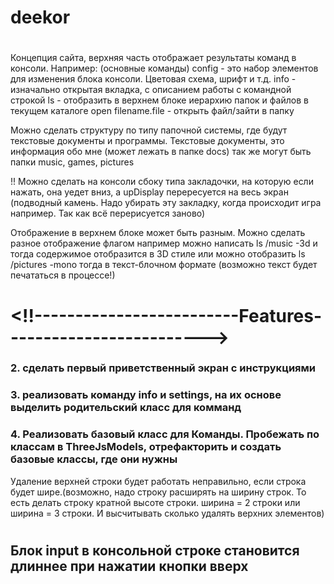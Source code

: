 # deekor

# <!-----------------------------Plan---------------------------->

Концепция сайта, верхняя часть отображает результаты команд в консоли.
Например: (основные команды)
config - это набор элементов для изменения блока консоли. Цветовая схема, шрифт и т.д.
info - изначально открытая вкладка, с описанием работы с командной строкой
ls - отобразить в верхнем блоке иерархию папок и файлов в текущем каталоге
open filename.file - открыть файл/зайти в папку

Можно сделать структуру по типу папочной системы, где будут текстовые документы и программы.
Текстовые документы, это информация обо мне (может лежать в папке docs)
так же могут быть папки music, games, pictures

!! Можно сделать на консоли сбоку типа закладочки, на которую если нажать, она уедет вниз,
а upDisplay перересуется на весь экран (подводный камень. Надо убирать эту закладку, когда происходит
игра например. Так как всё перерисуется заново)

Отображение в верхнем блоке может быть разным. Можно сделать разное отображение флагом
например можно написать ls /music -3d
и тогда содержимое отобразится в 3D стиле
или можно отобразить ls /pictures -mono тогда в текст-блочном формате (возможно текст будет печататься в процессе!)


# <!!-------------------------Features------------------------->

### 2. сделать первый приветственный экран с инструкциями

### 3. реализовать команду info и settings, на их основе выделить родительский класс для комманд

### 4. Реализовать базовый класс для Команды. Пробежать по классам в ThreeJsModels, отрефакторить и создать базовые классы, где они нужны

Удаление верхней строки будет работать неправильно, если строка будет шире.(возможно, надо строку расширять на ширину
строк.
То есть делать строку кратной высоте строки. ширина = 2 строки или ширина = 3 строки. И высчитывать сколько удалять
верхних элементов)


# <!---------------------Improvement------------------------>



# <!--------------------------Bug/Fix--------------------------->
## Блок input в консольной строке становится длиннее при нажатии кнопки вверх

